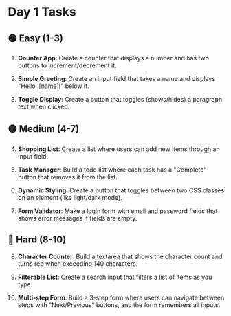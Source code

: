 # Day 1 Tasks

## 🟢 Easy (1-3)
1. **Counter App**: Create a counter that displays a number and has two buttons to increment/decrement it.

2. **Simple Greeting**: Create an input field that takes a name and displays "Hello, [name]!" below it.

3. **Toggle Display**: Create a button that toggles (shows/hides) a paragraph text when clicked.

## 🟡 Medium (4-7)
4. **Shopping List**: Create a list where users can add new items through an input field.

5. **Task Manager**: Build a todo list where each task has a "Complete" button that removes it from the list.

6. **Dynamic Styling**: Create a button that toggles between two CSS classes on an element (like light/dark mode).

7. **Form Validator**: Make a login form with email and password fields that shows error messages if fields are empty.

## 🔴 Hard (8-10)
8. **Character Counter**: Build a textarea that shows the character count and turns red when exceeding 140 characters.

9. **Filterable List**: Create a search input that filters a list of items as you type.

10. **Multi-step Form**: Build a 3-step form where users can navigate between steps with "Next/Previous" buttons, and the form remembers all inputs.
